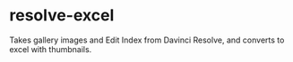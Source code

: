 # resolve-excel

Takes gallery images and Edit Index from Davinci Resolve, and converts to excel with thumbnails.